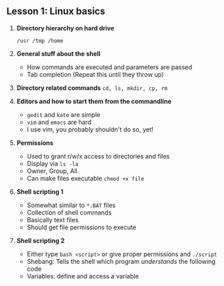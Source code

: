 ## Lesson 1: Linux basics

1. **Directory hierarchy on hard drive**

    ``
    /usr
    /tmp
    /home
    ``

2. **General stuff about the shell**
    * How commands are executed and parameters are passed
    * Tab completion (Repeat this until they throw up)

3. **Directory related commands**
    ``
    cd, ls, mkdir, cp, rm
    ``

4. **Editors and how to start them from the commandline**
    * ``gedit`` and ``kate`` are simple
    * ``vim`` and ``emacs`` are hard
    * I use vim, you probably shouldn't do so, yet!

5. **Permissions**
    * Used to grant r/w/x access to directories and files
    * Display via ``ls -la``
    * Owner, Group, All
    * Can make files executable ``chmod +x file``

6. **Shell scripting 1**
    * Somewhat similar to ``*.BAT`` files
    * Collection of shell commands
    * Basically text files
    * Should get file permissions to execute

7. **Shell scripting 2**
    * Either type ``bash <script>`` or give proper permissions and ``./script``
    * Shebang: Tells the shell which program *understands* the following code
    * Variables: define and access a variable
